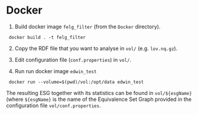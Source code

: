 # Docker

1. Build docker image ``felg_filter``  (from the `Docker` directory).

```
 docker build . -t felg_filter
```
2. Copy the RDF file that you want to analyse in ``vol/`` (e.g. ``lov.nq.gz``).

3. Edit configuration file (``conf.properties``) in ``vol/``.

4. Run run docker image ``edwin_test``

```
 docker run --volume=$(pwd)/vol:/opt/data edwin_test
 ```
 The resulting ESG together with its statistics can be found in ``vol/${esgName}`` (where ``${esgName}`` is the name of the Equivalence Set Graph provided in the configuration file ``vol/conf.properties``.
